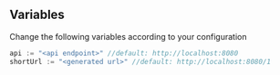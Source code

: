 ## Variables

Change the following variables according to your configuration
```go
api := "<api endpoint>" //default: http://localhost:8080
shortUrl := "<generated url>" //default: http://localhost:8080/1
```
